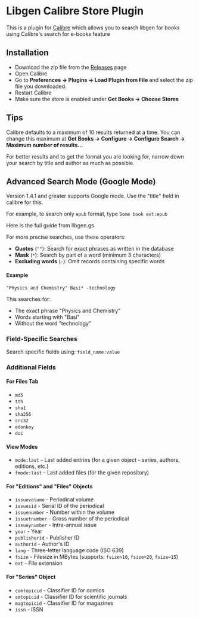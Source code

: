 # Libgen Calibre Store Plugin

This is a plugin for [Calibre](https://calibre-ebook.com/) which allows you to search libgen for books using Calibre's search for e-books feature

## Installation

- Download the zip file from the [Releases](https://github.com/poochinski9/libgen-calibre-store-plugin/releases) page
- Open Calibre
- Go to **Preferences -> Plugins -> Load Plugin from File** and select the zip file you downloaded.
- Restart Calibre
- Make sure the store is enabled under **Get Books -> Choose Stores**

## Tips

Calibre defaults to a maximum of 10 results returned at a time. You can change this maximum at **Get Books -> Configure -> Configure Search -> Maximum number of results...**

For better results and to get the format you are looking for, narrow down your search by title and author as much as possible.


## Advanced Search Mode (Google Mode)

Version 1.4.1 and greater supports Google mode.  Use the "title" field in calibre for this.

For example, to search only `epub` format, type `Some book ext:epub`

Here is the full guide from libgen.gs. 

For more precise searches, use these operators:

- **Quotes** (`""`): Search for exact phrases as written in the database
- **Mask** (`*`): Search by part of a word (minimum 3 characters)
- **Excluding words** (`-`): Omit records containing specific words

#### Example
`"Physics and Chemistry" Basi* -technology`

This searches for:
- The exact phrase "Physics and Chemistry"
- Words starting with "Basi"
- Without the word "technology"

### Field-Specific Searches
Search specific fields using: `field_name:value`

### Additional Fields

#### For Files Tab
- `md5`
- `tth`
- `sha1`
- `sha256`
- `crc32`
- `edonkey`
- `doi`

#### View Modes
- `mode:last` - Last added entries (for a given object - series, authors, editions, etc.)
- `fmode:last` - Last added files (for the given repository)

#### For "Editions" and "Files" Objects
- `issuevolume` - Periodical volume
- `issuesid` - Serial ID of the periodical
- `issuenumber` - Number within the volume
- `issuetnumber` - Gross number of the periodical
- `issueynumber` - Intra-annual issue
- `year` - Year
- `publisherid` - Publisher ID
- `authorid` - Author's ID
- `lang` - Three-letter language code (ISO 639)
- `fsize` - Filesize in MBytes (supports: `fsize>10`, `fsize<20`, `fsize=15`)
- `ext` - File extension

#### For "Series" Object
- `comtopicid` - Classifier ID for comics
- `smtopicid` - Classifier ID for scientific journals
- `magtopicid` - Classifier ID for magazines
- `issn` - ISSN
